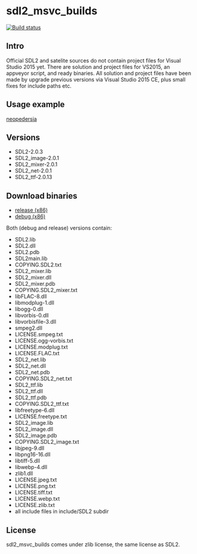 # sdl2_msvc_builds #

[![Build status](https://ci.appveyor.com/api/projects/status/qp157wgdwefr9hq0?svg=true)](https://ci.appveyor.com/project/vladimirgamalian/sdl2-msvc-builds)

## Intro ##
Official SDL2 and satelite sources do not contain project files for Visual Studio 2015 yet. There are solution and project files for VS2015, an appveyor script, and ready binaries.
All solution and project files have been made by upgrade previous versions via Visual Studio 2015 CE, plus small fixes for include paths etc.

## Usage example ##
[neopedersia](https://github.com/vladimirgamalian/neopedersia/blob/master/appveyor.yml)

## Versions ##
 - SDL2-2.0.3
 - SDL2_image-2.0.1
 - SDL2_mixer-2.0.1
 - SDL2_net-2.0.1
 - SDL2_ttf-2.0.13

## Download binaries ##
  - [release (x86)](https://github.com/vladimirgamalian/sdl2_msvc_builds/releases/download/SDL2-Binaries/sdl2.zip)
  - [debug (x86)](https://github.com/vladimirgamalian/sdl2_msvc_builds/releases/download/SDL2-Binaries/sdl2d.zip)
  
Both (debug and release) versions contain:
  - SDL2.lib
  - SDL2.dll
  - SDL2.pdb
  - SDL2main.lib
  - COPYING.SDL2.txt
  - SDL2_mixer.lib
  - SDL2_mixer.dll
  - SDL2_mixer.pdb
  - COPYING.SDL2_mixer.txt
  - libFLAC-8.dll
  - libmodplug-1.dll
  - libogg-0.dll
  - libvorbis-0.dll
  - libvorbisfile-3.dll
  - smpeg2.dll
  - LICENSE.smpeg.txt
  - LICENSE.ogg-vorbis.txt
  - LICENSE.modplug.txt
  - LICENSE.FLAC.txt
  - SDL2_net.lib
  - SDL2_net.dll
  - SDL2_net.pdb
  - COPYING.SDL2_net.txt
  - SDL2_ttf.lib
  - SDL2_ttf.dll
  - SDL2_ttf.pdb
  - COPYING.SDL2_ttf.txt
  - libfreetype-6.dll
  - LICENSE.freetype.txt
  - SDL2_image.lib
  - SDL2_image.dll
  - SDL2_image.pdb
  - COPYING.SDL2_image.txt
  - libjpeg-9.dll
  - libpng16-16.dll
  - libtiff-5.dll
  - libwebp-4.dll
  - zlib1.dll
  - LICENSE.jpeg.txt
  - LICENSE.png.txt
  - LICENSE.tiff.txt
  - LICENSE.webp.txt
  - LICENSE.zlib.txt
  - all include files in include/SDL2 subdir

## License ##

sdl2_msvc_builds comes under zlib license, the same license as SDL2.
